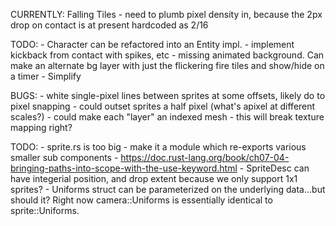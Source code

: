 CURRENTLY:
    Falling Tiles
        - need to plumb pixel density in, because the 2px drop on contact is at present hardcoded as 2/16

TODO:
    - Character can be refactored into an Entity impl.
    - implement kickback from contact with spikes, etc
    - missing animated background. Can make an alternate bg layer with just the flickering fire tiles and show/hide on a timer
    - Simplify

BUGS:
    - white single-pixel lines between sprites at some offsets, likely do to pixel snapping
        - could outset sprites a half pixel (what's apixel at different scales?)
        - could make each "layer" an indexed mesh
            - this will break texture mapping right?

TODO:
    - sprite.rs is too big - make it a module which re-exports various smaller sub components
        - https://doc.rust-lang.org/book/ch07-04-bringing-paths-into-scope-with-the-use-keyword.html
    - SpriteDesc can have integerial position, and drop extent because we only support 1x1 sprites?
    - Uniforms struct can be parameterized on the underlying data...but should it? Right now camera::Uniforms is essentially identical to sprite::Uniforms.

